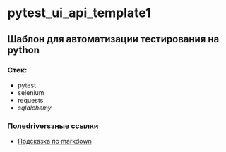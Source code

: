 # pytest_ui_api_template1

## Шаблон для автоматизации тестирования на python

### Стек:
- pytest
- selenium
- requests
- _sqlalchemy_

### Поле[drivers](../../drivers)зные ссылки
- [Подсказка по markdown](https://www.markdownguide.org/basic-syntax/)